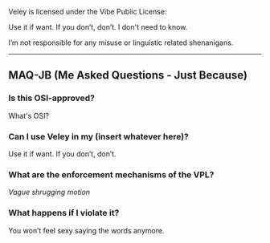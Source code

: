 Veley is licensed under the Vibe Public License:

Use it if want. If you don’t, don’t. I don't need to know.

I’m not responsible for any misuse or linguistic related shenanigans.

---
## MAQ-JB (Me Asked Questions - Just Because)

### Is this OSI-approved?
What's OSI?

### Can I use Veley in my (insert whatever here)?
Use it if want. If you don’t, don’t.

### What are the enforcement mechanisms of the VPL?
*Vague shrugging motion*

### What happens if I violate it?
You won’t feel sexy saying the words anymore.
